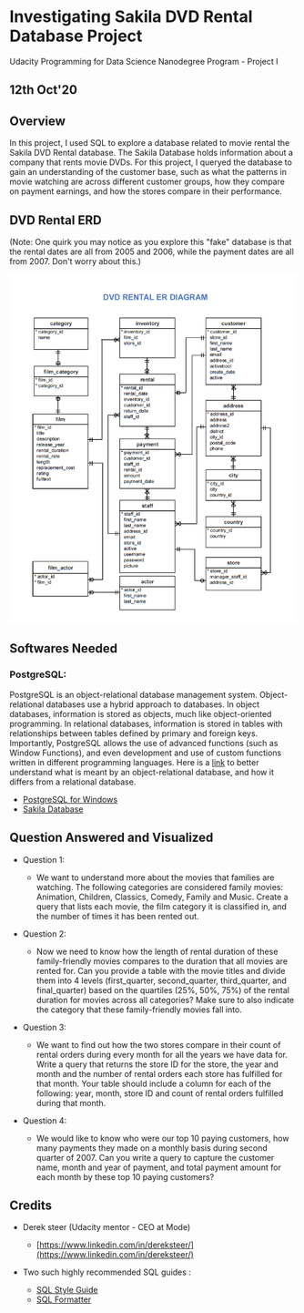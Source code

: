 # **Investigating Sakila DVD Rental Database Project**
Udacity Programming for Data Science Nanodegree Program - Project I

## 12th Oct'20

## **Overview**
In this project, I used SQL to explore a database related to movie rental the Sakila DVD Rental database. The Sakila Database holds information about a company that rents movie DVDs. For this project, I queryed the database to gain an understanding of the customer base, such as what the patterns in movie watching are across different customer groups, how they compare on payment earnings, and how the stores compare in their performance.

## **DVD Rental ERD**
(Note: One quirk you may notice as you explore this "fake" database is that the rental dates are all from 2005 and 2006, while the payment dates are all from 2007. Don't worry about this.)

![alt text](https://github.com/beroXD/PDSND-P1-Investigate-Sakila-DVD-Rental-Database/blob/main/dvd-rental-erd-2.png)

## **Softwares Needed**
### PostgreSQL:
PostgreSQL is an object-relational database management system. Object-relational databases use a hybrid approach to databases. 
In object databases, information is stored as objects, much like object-oriented programming.
In relational databases, information is stored in tables with relationships between tables defined by primary and foreign keys.
Importantly, PostgreSQL allows the use of advanced functions (such as Window Functions), and even development and use of custom functions written in different programming languages. Here is a [link](https://en.wikipedia.org/wiki/Object-relational_database) to better understand what is meant by an object-relational database, and how it differs from a relational database.

* [PostgreSQL for Windows](http://www.postgresqltutorial.com/install-postgresql/)
* [Sakila Database](http://www.postgresqltutorial.com/postgresql-sample-database/)

## **Question Answered and Visualized**
* Question 1:
   - We want to understand more about the movies that families are watching. The following categories are considered family movies: Animation, Children, Classics, Comedy, Family and Music. Create a query that lists each movie, the film category it is classified in, and the number of times it has been rented out.
   
* Question 2:
    - Now we need to know how the length of rental duration of these family-friendly movies compares to the duration that all movies are rented for. Can you provide a table with the movie titles and divide them into 4 levels (first_quarter, second_quarter, third_quarter, and final_quarter) based on the quartiles (25%, 50%, 75%) of the rental duration for movies across all categories? Make sure to also indicate the category that these family-friendly movies fall into.
    
* Question 3:
    - We want to find out how the two stores compare in their count of rental orders during every month for all the years we have data for. Write a query that returns the store ID for the store, the year and month and the number of rental orders each store has fulfilled for that month. Your table should include a column for each of the following: year, month, store ID and count of rental orders fulfilled during that month.
    
* Question 4:
    - We would like to know who were our top 10 paying customers, how many payments they made on a monthly basis during second quarter of 2007. Can you write a query to capture the customer name, month and year of payment, and total payment amount for each month by these top 10 paying customers?
    
## **Credits**
* Derek steer (Udacity mentor - CEO at Mode)
    - [https://www.linkedin.com/in/dereksteer/](https://www.linkedin.com/in/dereksteer/)

* Two such highly recommended SQL guides :
    - [SQL Style Guide](https://www.sqlstyle.guide/)
    - [SQL Formatter](https://sql-format.com/)
    
